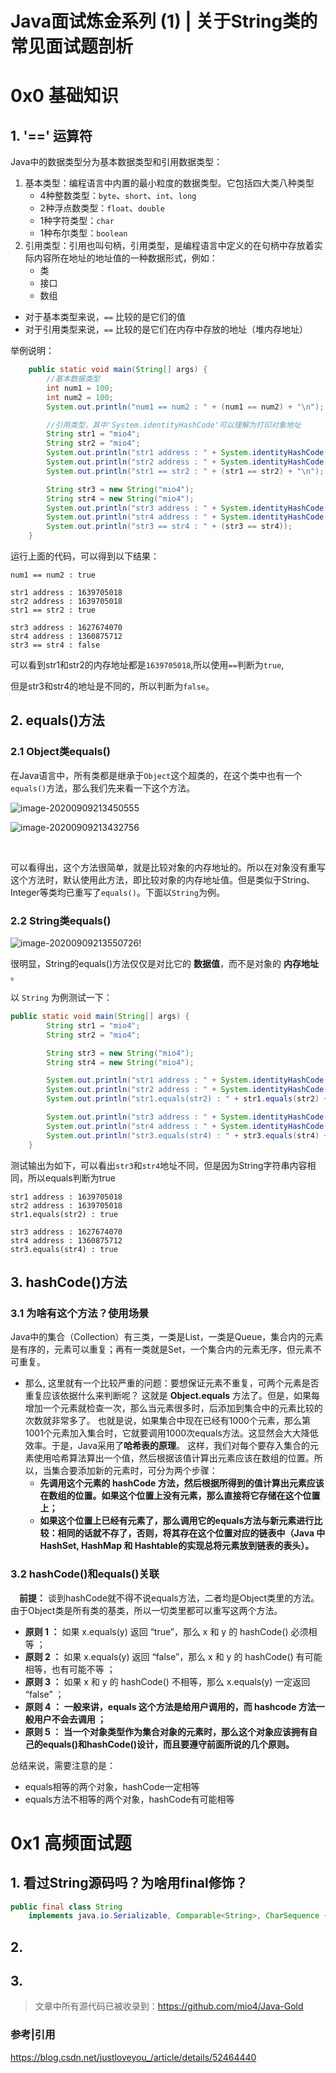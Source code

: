 # Java面试炼金系列 (1)  | 关于String类的常见面试题剖析

# 0x0 基础知识

## 1. '==' 运算符

Java中的数据类型分为基本数据类型和引用数据类型：

1. 基本类型：编程语言中内置的最小粒度的数据类型。它包括四大类八种类型
   - 4种整数类型：`byte`、`short`、`int`、`long`
   - 2种浮点数类型：`float`、`double`
   - 1种字符类型：`char`
   - 1种布尔类型：`boolean`
2. 引用类型：引用也叫句柄，引用类型，是编程语言中定义的在句柄中存放着实际内容所在地址的地址值的一种数据形式，例如：
   - 类
   - 接口
   - 数组

- 对于基本类型来说，`==` 比较的是它们的值
- 对于引用类型来说，`==` 比较的是它们在内存中存放的地址（堆内存地址）

举例说明：

```java
    public static void main(String[] args) {
        //基本数据类型
        int num1 = 100;
        int num2 = 100;
        System.out.println("num1 == num2 : " + (num1 == num2) + "\n");

        //引用类型，其中'System.identityHashCode'可以理解为打印对象地址
        String str1 = "mio4";
        String str2 = "mio4";
        System.out.println("str1 address : " + System.identityHashCode(str1));
        System.out.println("str2 address : " + System.identityHashCode(str1));
        System.out.println("str1 == str2 : " + (str1 == str2) + "\n");

        String str3 = new String("mio4");
        String str4 = new String("mio4");
        System.out.println("str3 address : " + System.identityHashCode(str3));
        System.out.println("str4 address : " + System.identityHashCode(str4));
        System.out.println("str3 == str4 : " + (str3 == str4));
    }
```

运行上面的代码，可以得到以下结果：

```shell
num1 == num2 : true

str1 address : 1639705018
str2 address : 1639705018
str1 == str2 : true

str3 address : 1627674070
str4 address : 1360875712
str3 == str4 : false
```

可以看到str1和str2的内存地址都是`1639705018`,所以使用`==`判断为`true`,

但是str3和str4的地址是不同的，所以判断为`false`。



## 2. equals()方法

### 2.1 Object类equals()

在Java语言中，所有类都是继承于`Object`这个超类的，在这个类中也有一个`equals()`方法，那么我们先来看一下这个方法。

![image-20200909213450555](D:\python-spider\000-01\001\image-20200909213450555.png)

![image-20200909213432756](D:\python-spider\000-01\001\image-20200909213432756.png)

​	

可以看得出，这个方法很简单，就是比较对象的内存地址的。所以在对象没有重写这个方法时，默认使用此方法，即比较对象的内存地址值。但是类似于String、Integer等类均已重写了`equals()`。下面以`String`为例。

### 2.2 String类equals()

![image-20200909213550726](D:\python-spider\000-01\001\image-20200909213550726.png)!

很明显，String的equals()方法仅仅是对比它的 **数据值**，而不是对象的 **内存地址** 。

以 `String` 为例测试一下：

```java
public static void main(String[] args) {
        String str1 = "mio4";
        String str2 = "mio4";

        String str3 = new String("mio4");
        String str4 = new String("mio4");

        System.out.println("str1 address : " + System.identityHashCode(str1));
        System.out.println("str2 address : " + System.identityHashCode(str1));
        System.out.println("str1.equals(str2) : " + str1.equals(str2) + "\n");

        System.out.println("str3 address : " + System.identityHashCode(str3));
        System.out.println("str4 address : " + System.identityHashCode(str4));
        System.out.println("str3.equals(str4) : " + str3.equals(str4) + "\n");
    }
```

测试输出为如下，可以看出`str3`和`str4`地址不同，但是因为String字符串内容相同，所以equals判断为true

```shell
str1 address : 1639705018
str2 address : 1639705018
str1.equals(str2) : true

str3 address : 1627674070
str4 address : 1360875712
str3.equals(str4) : true
```



## 3. hashCode()方法

### 3.1 为啥有这个方法？使用场景

Java中的集合（Collection）有三类，一类是List，一类是Queue，集合内的元素是有序的，元素可以重复；再有一类就是Set，一个集合内的元素无序，但元素不可重复。

- 那么, 这里就有一个比较严重的问题：要想保证元素不重复，可两个元素是否重复应该依据什么来判断呢？ 这就是 **Object.equals** 方法了。但是，如果每增加一个元素就检查一次，那么当元素很多时，后添加到集合中的元素比较的次数就非常多了。 也就是说，如果集合中现在已经有1000个元素，那么第1001个元素加入集合时，它就要调用1000次equals方法。这显然会大大降低效率。于是，Java采用了**哈希表的原理**。 这样，我们对每个要存入集合的元素使用哈希算法算出一个值，然后根据该值计算出元素应该在数组的位置。所以，当集合要添加新的元素时，可分为两个步骤：　　　
  - **先调用这个元素的 hashCode 方法，然后根据所得到的值计算出元素应该在数组的位置。如果这个位置上没有元素，那么直接将它存储在这个位置上；**
  - **如果这个位置上已经有元素了，那么调用它的equals方法与新元素进行比较：相同的话就不存了，否则，将其存在这个位置对应的链表中（Java 中 HashSet, HashMap 和 Hashtable的实现总将元素放到链表的表头）。**

### 3.2 hashCode()和equals()关联

　**前提：** 谈到hashCode就不得不说equals方法，二者均是Object类里的方法。由于Object类是所有类的基类，所以一切类里都可以重写这两个方法。

- **原则 1 ：** 如果 x.equals(y) 返回 “true”，那么 x 和 y 的 hashCode() 必须相等 ；
- **原则 2 ：** 如果 x.equals(y) 返回 “false”，那么 x 和 y 的 hashCode() 有可能相等，也有可能不等 ；
- **原则 3 ：** 如果 x 和 y 的 hashCode() 不相等，那么 x.equals(y) 一定返回 “false” ；
- **原则 4 ：** **一般来讲，equals 这个方法是给用户调用的，而 hashcode 方法一般用户不会去调用 ；**
- **原则 5 ：** **当一个对象类型作为集合对象的元素时，那么这个对象应该拥有自己的equals()和hashCode()设计，而且要遵守前面所说的几个原则。**

总结来说，需要注意的是：

- equals相等的两个对象，hashCode一定相等
- equals方法不相等的两个对象，hashCode有可能相等





# 0x1 高频面试题

## 1. 看过String源码吗？为啥用final修饰？



```java
public final class String
    implements java.io.Serializable, Comparable<String>, CharSequence {}
```





## 2. 



## 3. 







> 文章中所有源代码已被收录到：https://github.com/mio4/Java-Gold

















### 参考|引用

https://blog.csdn.net/justloveyou_/article/details/52464440
